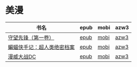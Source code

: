 # 美漫

| 书名 | epub | mobi | azw3 |
| --- | --- | --- | --- |
| [守望先锋（第一卷）](http://ct.dalanmei.com/f/31084289-572114625-8bc26a) | [epub](http://ct.dalanmei.com/f/31084289-572114625-8bc26a) | [mobi](http://ct.dalanmei.com/f/31084289-571712336-d17e2b) | [azw3](http://ct.dalanmei.com/f/31084289-572132497-51671b) |
| [蝙蝠侠手记：超人类绝密档案](http://ct.dalanmei.com/f/31084289-572115069-ecda36) | [epub](http://ct.dalanmei.com/f/31084289-572115069-ecda36) | [mobi](http://ct.dalanmei.com/f/31084289-571709782-4d0c17) | [azw3](http://ct.dalanmei.com/f/31084289-572136083-8e7307) |
| [漫威大战DC](http://ct.dalanmei.com/f/31084289-572116683-cc35d2) | [epub](http://ct.dalanmei.com/f/31084289-572116683-cc35d2) | [mobi](http://ct.dalanmei.com/f/31084289-571665016-03edb8) | [azw3](http://ct.dalanmei.com/f/31084289-572176610-44aad1) |
